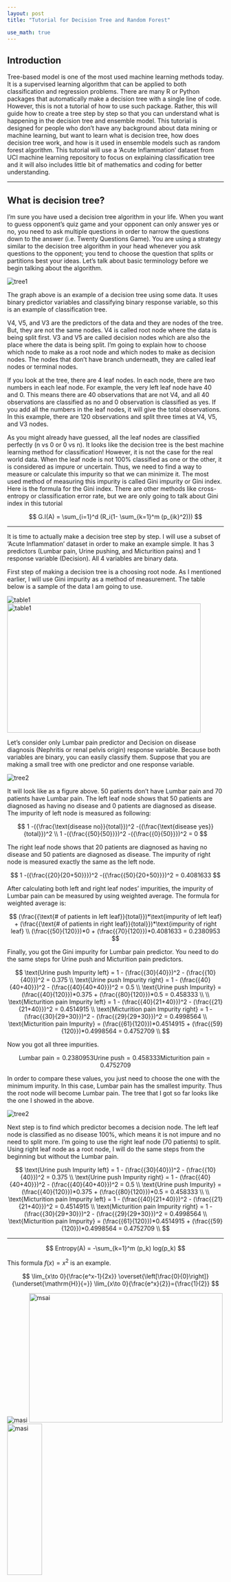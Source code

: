 ```yaml
---
layout: post
title: "Tutorial for Decision Tree and Random Forest"

use_math: true
---
```


## **Introduction**
Tree-based model is one of the most used machine learning methods today. It is a supervised learning algorithm that can be applied to both classification and regression problems. There are many R or Python packages that automatically make a decision tree with a single line of code. However, this is not a tutorial of how to use such package. Rather, this will guide how to create a tree step by step so that you can understand what is happening in the decision tree and ensemble model. This tutorial is designed for people who don’t have any background about data mining or machine learning, but want to learn what is decision tree, how does decision tree work, and how is it used in ensemble models such as random forest algorithm. This tutorial will use a ‘Acute Inflammation’ dataset from UCI machine learning repository to focus on explaining classification tree and it will also includes little bit of mathematics and coding for better understanding.

___

## **What is decision tree?**
I’m sure you have used a decision tree algorithm in your life. When you want to guess opponent’s quiz game and your opponent can only answer yes or no, you need to ask multiple questions in order to narrow the questions down to the answer (i.e. Twenty Questions Game). You are using a strategy similar to the decision tree algorithm in your head whenever you ask questions to the opponent; you tend to choose the question that splits or partitions best your ideas. Let’s talk about basic terminology before we begin talking about the algorithm.

![tree1]({{site.baseurl}}/images/tree1.jpg)

The graph above is an example of a decision tree using some data. It uses binary predictor variables and classifying binary response variable, so this is an example of classification tree.

V4, V5, and V3 are the predictors of the data and they are nodes of the tree. But, they are not the same nodes. V4 is 	called root node where the data is being split first. V3 and V5 are called decision nodes which are also the place where the data is being split. I’m going to explain how to choose which node to make as a root node and which nodes to make as decision nodes. The nodes that don’t have branch underneath, they are called leaf nodes or terminal nodes.

If you look at the tree, there are 4 leaf nodes. In each node, there are two numbers in each leaf node. For example, the very left leaf node have 40 and 0. This means there are 40 observations that are not V4, and all 40 observations are classified as no and 0 observation is classified as yes. If you add all the numbers in the leaf nodes, it will give the total observations. In this example, there are 120 observations and split three times at V4, V5, and V3 nodes.

As you might already have guessed, all the leaf nodes are classified perfectly (n vs 0 or 0 vs n). It looks like the decision tree is the best machine learning method for classification! However, it is not the case for the real world data. When the leaf node is not 100% classified as one or the other, it is considered as impure or uncertain. Thus, we need to find a way to measure or calculate this impurity so that we can minimize it. The most used method of measuring this impurity is called Gini impurity or Gini index. Here is the formula for the Gini index. There are other methods like cross-entropy or classification error rate, but we are only going to talk about Gini index in this tutorial

$$
G.I(A) = \sum_{i=1}^d (R_i(1- \sum_{k=1}^m (p_{ik}^2)))
$$

___

It is time to actually make a decision tree step by step. I will use a subset of ‘Acute Inflammation’ dataset in order to make an example simple. It has 3 predictors (Lumbar pain, Urine pushing, and Micturition pains) and 1 response variable (Decision). All 4 variables are binary data.

First step of making a decision tree is a choosing root node. As I mentioned earlier, I will use Gini impurity as a method of measurement. The table below is a sample of the data I am going to  use.

![table1]({{site.baseurl}}/images/table1.jpg)
<img src="{{site.baseurl}}/images/table1.jpg" width="450px" height="300px" title="px(픽셀) 크기 설정" alt="table1">

Let’s consider only Lumbar pain predictor and Decision on disease diagnosis (Nephritis or renal pelvis origin) response variable. Because both variables are binary, you can easily classify them. Suppose that you are making a small tree with one predictor and one response variable.

![tree2]({{site.baseurl}}/images/tree2.jpg)

It will look like as a figure above. 50 patients don’t have Lumbar pain and 70 patients have Lumbar pain. The left leaf node shows that 50 patients are diagnosed as having no disease and 0 patients are diagnosed as disease. The impurity of left node is measured as following:

$$
1 -({\frac{\text{disease no}}{total}})^2 -({\frac{\text{disease yes}}{total}})^2 \\
1 -({\frac{{50}{50}}})^2 -({\frac{{0}{50}}})^2 = 0
$$

The right leaf node shows that 20 patients are diagnosed as having no disease and 50 patients are diagnosed as disease. The impurity of right node is measured exactly the same as the left node.

$$
1 -({\frac{{20}{20+50}}})^2 -({\frac{{50}{20+50}}})^2 = 0.4081633
$$

After calculating both left and right leaf nodes’ impurities, the impurity of Lumbar pain can be measured by using weighted average. The formula for weighted average is:

$$
(\frac{{\text{# of patients in left leaf}}{total}})*\text{impurity of left leaf} + (\frac{{\text{# of patients in right leaf}}{total}})*\text{impurity of right leaf} \\
(\frac{{50}{120}})*0 + (\frac{{70}{120}})*0.4081633 = 0.2380953
$$

Finally, you got the Gini impurity for Lumbar pain predictor. You need to do the same steps for Urine push and Micturition pain predictors.

$$
\text{Urine push Impurity left} = 1 - (\frac{{30}{40}})^2 - (\frac{{10}{40}})^2 = 0.375 \\
\text{Urine push Impurity right} = 1 - (\frac{{40}{40+40}})^2 - (\frac{{40}{40+40}})^2 = 0.5 \\
\text{Urine push Impurity} = (\frac{{40}{120}})*0.375 + (\frac{{80}{120}})*0.5 = 0.458333 \\
\\
\text{Micturition pain Impurity left} = 1 - (\frac{{40}{21+40}})^2 - (\frac{{21}{21+40}})^2 = 0.4514915 \\
\text{Micturition pain Impurity right} = 1 - (\frac{{30}{29+30}})^2 - (\frac{{29}{29+30}})^2 = 0.4998564 \\
\text{Micturition pain Impurity} = (\frac{{61}{120}})*0.4514915 + (\frac{{59}{120}})*0.4998564 = 0.4752709 \\
$$

Now you got all three impurities.

$$
\text{Lumbar pain} = 0.2380953
\text{Urine push} = 0.458333
\text{Micturition pain} = 0.4752709
$$

In order to compare these values, you just need to choose the one with the minimum impurity. In this case, Lumbar pain has the smallest impurity. Thus the root node will become Lumbar pain. The tree that I got so far looks like the one I showed in the above.

![tree2]({{site.baseurl}}/images/tree2.jpg)

Next step is to find which predictor becomes a decision node. The left leaf node is classified as no disease 100%, which means it is not impure and no need to split more. I’m going to use the right leaf node (70 patients) to split. Using right leaf node as a root node, I will do the same steps from the beginning but without the Lumbar pain.

$$
\text{Urine push Impurity left} = 1 - (\frac{{30}{40}})^2 - (\frac{{10}{40}})^2 = 0.375 \\
\text{Urine push Impurity right} = 1 - (\frac{{40}{40+40}})^2 - (\frac{{40}{40+40}})^2 = 0.5 \\
\text{Urine push Impurity} = (\frac{{40}{120}})*0.375 + (\frac{{80}{120}})*0.5 = 0.458333 \\
\\
\text{Micturition pain Impurity left} = 1 - (\frac{{40}{21+40}})^2 - (\frac{{21}{21+40}})^2 = 0.4514915 \\
\text{Micturition pain Impurity right} = 1 - (\frac{{30}{29+30}})^2 - (\frac{{29}{29+30}})^2 = 0.4998564 \\
\text{Micturition pain Impurity} = (\frac{{61}{120}})*0.4514915 + (\frac{{59}{120}})*0.4998564 = 0.4752709 \\
$$


___


$$
Entropy(A) = -\sum_{k=1}^m (p_k) log(p_k)
$$


This formula $f(x) = x^2$ is an example.

$$
\lim_{x\to 0}{\frac{e^x-1}{2x}}
\overset{\left[\frac{0}{0}\right]}{\underset{\mathrm{H}}{=}}
\lim_{x\to 0}{\frac{e^x}{2}}={\frac{1}{2}}
$$


![masi]({{site.baseurl}}/images/masi.jpg)
<img src="{{site.baseurl}}/images/masi.jpg" width="450px" height="300px" title="px(픽셀) 크기 설정" alt="msai"><br/>
<img src="{{site.baseurl}}/images/masi.jpg" width="40%" height="30%" title="px(픽셀) 크기 설정" alt="masi">